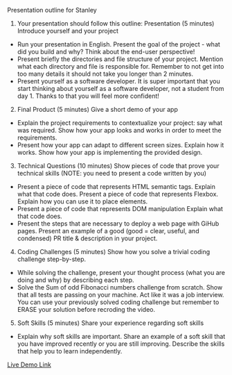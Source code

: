 Presentation outline for Stanley
1. Your presentation should follow this outline:
Presentation (5 minutes)
Introduce yourself and your project

- Run your presentation in English.
Present the goal of the project - what did you build and why? Think about the end-user perspective!
- Present briefly the directories and file structure of your project. Mention what each directory and file is responsible for. Remember to not get into too many details it should not take you longer than 2 minutes.
- Present yourself as a software developer. It is super important that you start thinking about yourself as a software developer, not a student from day 1. Thanks to that you will feel more confident!
2. Final Product (5 minutes)
Give a short demo of your app

- Explain the project requirements to contextualize your project: say what was required. Show how your app looks and works in order to meet the requirements.
- Present how your app can adapt to different screen sizes. Explain how it works.
Show how your app is implementing the provided design.
3. Technical Questions (10 minutes)
Show pieces of code that prove your technical skills (NOTE: you need to present a code written by you)

- Present a piece of code that represents HTML semantic tags. Explain what that code does.
Present a piece of code that represents Flexbox. Explain how you can use it to place elements.
- Present a piece of code that represents DOM manipulation Explain what that code does.
- Present the steps that are necessary to deploy a web page with GiHub pages.
Present an example of a good (good = clear, useful, and condensed) PR title & description in your project.
4. Coding Challenges (5 minutes)
Show how you solve a trivial coding challenge step-by-step.

- While solving the challenge, present your thought process (what you are doing and why) by describing each step.
- Solve the Sum of odd Fibonacci numbers challenge from scratch. Show that all tests are passing on your machine. Act like it was a job interview. You can use your previously solved coding challenge but remember to ERASE your solution before recroding the video.
5. Soft Skills (5 minutes)
Share your experience regarding soft skills

- Explain why soft skills are important. Share an example of a soft skill that you have improved recently or you are still improving.
Describe the skills that help you to learn independently.

[Live Demo Link](https://drive.google.com/file/d/1iJQAhA4CGsiZ7n4WcWVBIDlUwgvtlmiC/view?usp=sharing)